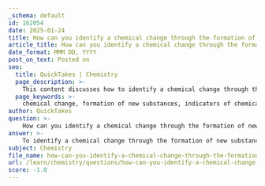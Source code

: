 ```yaml
---
_schema: default
id: 162054
date: 2025-01-24
title: How can you identify a chemical change through the formation of new substances?
article_title: How can you identify a chemical change through the formation of new substances?
date_format: MMM DD, YYYY
post_on_text: Posted on
seo:
  title: QuickTakes | Chemistry
  page_description: >-
    This content discusses how to identify a chemical change through the formation of new substances and the key indicators that signal such changes, including observable phenomena, temperature variations, and irreversibility.
  page_keywords: >-
    chemical change, formation of new substances, indicators of chemical change, rust formation, observable changes, color change, gas production, precipitate formation, change in temperature, irreversibility, properties change, chemical reactions
author: QuickTakes
question: >-
    How can you identify a chemical change through the formation of new substances?
answer: >-
    To identify a chemical change through the formation of new substances, one can look for several key indicators that signal a chemical reaction has occurred. Here are the primary signs to consider:\n\n1. **Formation of New Substances**: The most definitive sign of a chemical change is the production of one or more new substances with different chemical compositions than the reactants. For example, when iron (Fe) reacts with oxygen (O2) to form rust (iron(III) oxide, Fe2O3), the original substances are transformed into a new substance, indicating a chemical change. This can be represented by the equation:\n   $$\n   4 \text{Fe}(s) + 3 \text{O}_2(g) \rightarrow 2 \text{Fe}_2\text{O}_3(s)\n   $$\n\n2. **Observable Changes**: Chemical changes are often accompanied by observable phenomena, such as:\n   - **Color Change**: A change in color can indicate a new substance has formed. For instance, the oxidation of a copper penny changes its color from shiny brown to green due to the formation of copper carbonate.\n   - **Gas Production**: The evolution of gas bubbles during a reaction is a strong indicator of a chemical change. For example, when vinegar reacts with baking soda, carbon dioxide gas is produced.\n   - **Precipitate Formation**: The formation of a solid from a solution during a chemical reaction is known as precipitation. For example, mixing solutions of barium chloride and sodium sulfate results in the formation of barium sulfate, a solid precipitate.\n\n3. **Change in Temperature**: A noticeable change in temperature, either an increase (exothermic reaction) or decrease (endothermic reaction), can indicate a chemical change. This occurs due to the release or absorption of energy during the reaction.\n\n4. **Irreversibility**: Many chemical changes are irreversible under normal conditions. For example, once wood is burned, it cannot be reverted back to its original form. In contrast, physical changes, such as melting or freezing, are often reversible.\n\n5. **Change in Properties**: The physical and chemical properties of the substances involved change during a chemical reaction. For instance, the properties of rust (iron(III) oxide) are different from those of iron and oxygen.\n\nIn summary, the identification of a chemical change is primarily based on the formation of new substances, observable changes, temperature variations, and the irreversibility of the process. Understanding these indicators is crucial for distinguishing chemical changes from physical changes, where no new substances are formed, and the original substance retains its chemical identity.
subject: Chemistry
file_name: how-can-you-identify-a-chemical-change-through-the-formation-of-new-substances.md
url: /learn/chemistry/questions/how-can-you-identify-a-chemical-change-through-the-formation-of-new-substances
score: -1.0
---
```


&nbsp;
